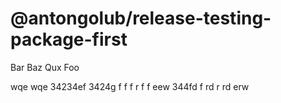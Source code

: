 # @antongolub/release-testing-package-first

Bar Baz Qux Foo

wqe wqe 34234ef 3424g f f f r f f
eew 344fd f rd r rd erw
